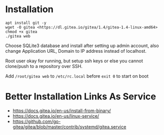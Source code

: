 # Installation #

```
apt install git -y
wget -O gitea <https://dl.gitea.io/gitea/1.4/gitea-1.4-linux-amd64>
chmod +x gitea
./gitea web
```

Choose SQLite3 database and install after setting up admin account, also change Application URL, Domain to IP address instead of localhost.

Root user okay for running, but setup ssh keys or else you cannot clone/push to a repository over SSH.

Add `/root/gitea web` to `/etc/rc.local` before `exit 0` to start on boot

# Better Installation Links As Service #
- <https://docs.gitea.io/en-us/install-from-binary/>
- <https://docs.gitea.io/en-us/linux-service/>
- <https://github.com/go-gitea/gitea/blob/master/contrib/systemd/gitea.service>

